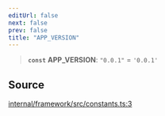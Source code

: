 ```yaml
---
editUrl: false
next: false
prev: false
title: "APP_VERSION"
---
```


> **`const`** **APP\_VERSION**: `"0.0.1"` = `'0.0.1'`

## Source

[internal/framework/src/constants.ts:3](https://github.com/nodenogg-in/alpha-p2p/blob/e46703f/internal/framework/src/constants.ts#L3)
